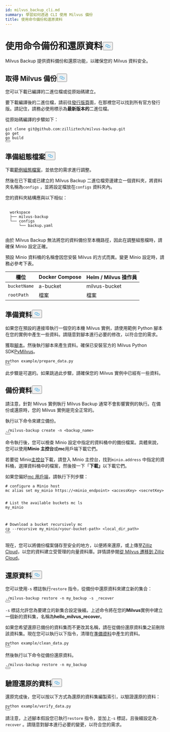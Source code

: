 ```yaml
---
id: milvus_backup_cli.md
summary: 學習如何透過 CLI 使用 Milvus 備份
title: 使用命令備份和還原資料
---
```

<h1 id="Back-up-and-Restore-Data-Using-Commands" class="common-anchor-header">使用命令備份和還原資料<button data-href="#Back-up-and-Restore-Data-Using-Commands" class="anchor-icon" translate="no">
      <svg translate="no"
        aria-hidden="true"
        focusable="false"
        height="20"
        version="1.1"
        viewBox="0 0 16 16"
        width="16"
      >
        <path
          fill="#0092E4"
          fill-rule="evenodd"
          d="M4 9h1v1H4c-1.5 0-3-1.69-3-3.5S2.55 3 4 3h4c1.45 0 3 1.69 3 3.5 0 1.41-.91 2.72-2 3.25V8.59c.58-.45 1-1.27 1-2.09C10 5.22 8.98 4 8 4H4c-.98 0-2 1.22-2 2.5S3 9 4 9zm9-3h-1v1h1c1 0 2 1.22 2 2.5S13.98 12 13 12H9c-.98 0-2-1.22-2-2.5 0-.83.42-1.64 1-2.09V6.25c-1.09.53-2 1.84-2 3.25C6 11.31 7.55 13 9 13h4c1.45 0 3-1.69 3-3.5S14.5 6 13 6z"
        ></path>
      </svg>
    </button></h1><p>Milvus Backup 提供資料備份和還原功能，以確保您的 Milvus 資料安全。</p>
<h2 id="Obtain-Milvus-Backup" class="common-anchor-header">取得 Milvus 備份<button data-href="#Obtain-Milvus-Backup" class="anchor-icon" translate="no">
      <svg translate="no"
        aria-hidden="true"
        focusable="false"
        height="20"
        version="1.1"
        viewBox="0 0 16 16"
        width="16"
      >
        <path
          fill="#0092E4"
          fill-rule="evenodd"
          d="M4 9h1v1H4c-1.5 0-3-1.69-3-3.5S2.55 3 4 3h4c1.45 0 3 1.69 3 3.5 0 1.41-.91 2.72-2 3.25V8.59c.58-.45 1-1.27 1-2.09C10 5.22 8.98 4 8 4H4c-.98 0-2 1.22-2 2.5S3 9 4 9zm9-3h-1v1h1c1 0 2 1.22 2 2.5S13.98 12 13 12H9c-.98 0-2-1.22-2-2.5 0-.83.42-1.64 1-2.09V6.25c-1.09.53-2 1.84-2 3.25C6 11.31 7.55 13 9 13h4c1.45 0 3-1.69 3-3.5S14.5 6 13 6z"
        ></path>
      </svg>
    </button></h2><p>您可以下載已編譯的二進位檔或從原始碼建立。</p>
<p>要下載編譯後的二進位檔，請前往<a href="https://github.com/zilliztech/milvus-backup/releases">發行版頁</a>面，在那裡您可以找到所有官方發行版。請記住，請務必使用標示為<strong>最新版本的</strong>二進位檔。</p>
<p>從原始碼編譯的步驟如下：</p>
<pre><code translate="no" class="language-shell">git <span class="hljs-built_in">clone</span> git@github.com:zilliztech/milvus-backup.git
go get
go build
<button class="copy-code-btn"></button></code></pre>
<h2 id="Prepare-configuration-file" class="common-anchor-header">準備組態檔案<button data-href="#Prepare-configuration-file" class="anchor-icon" translate="no">
      <svg translate="no"
        aria-hidden="true"
        focusable="false"
        height="20"
        version="1.1"
        viewBox="0 0 16 16"
        width="16"
      >
        <path
          fill="#0092E4"
          fill-rule="evenodd"
          d="M4 9h1v1H4c-1.5 0-3-1.69-3-3.5S2.55 3 4 3h4c1.45 0 3 1.69 3 3.5 0 1.41-.91 2.72-2 3.25V8.59c.58-.45 1-1.27 1-2.09C10 5.22 8.98 4 8 4H4c-.98 0-2 1.22-2 2.5S3 9 4 9zm9-3h-1v1h1c1 0 2 1.22 2 2.5S13.98 12 13 12H9c-.98 0-2-1.22-2-2.5 0-.83.42-1.64 1-2.09V6.25c-1.09.53-2 1.84-2 3.25C6 11.31 7.55 13 9 13h4c1.45 0 3-1.69 3-3.5S14.5 6 13 6z"
        ></path>
      </svg>
    </button></h2><p>下載<a href="https://raw.githubusercontent.com/zilliztech/milvus-backup/master/configs/backup.yaml">範例組態檔案</a>，並依您的需求進行調整。</p>
<p>然後在已下載或已建立的 Milvus Backup 二進位檔旁邊建立一個資料夾，將資料夾名稱為<code translate="no">configs</code> ，並將設定檔放在<code translate="no">configs</code> 資料夾內。</p>
<p>您的資料夾結構應與以下相似：</p>
<pre>
  <code translate="no">
  workspace
  ├── milvus-backup
  └── configs
      └── backup.yaml
  </code>
</pre>
<p>由於 Milvus Backup 無法將您的資料備份至本機路徑，因此在調整組態檔時，請確保 Minio 設定正確。</p>
<div class="alert note">
<p>預設 Minio 資料桶的名稱會因您安裝 Milvus 的方式而異。變更 Minio 設定時，請務必參考下表。</p>
<table>
<thead>
<tr><th>欄位</th><th>Docker Compose</th><th>Helm / Milvus 操作員</th></tr>
</thead>
<tbody>
<tr><td><code translate="no">bucketName</code></td><td>a-bucket</td><td>milvus-bucket</td></tr>
<tr><td><code translate="no">rootPath</code></td><td>檔案</td><td>檔案</td></tr>
</tbody>
</table>
</div>
<h2 id="Prepare-data" class="common-anchor-header">準備資料<button data-href="#Prepare-data" class="anchor-icon" translate="no">
      <svg translate="no"
        aria-hidden="true"
        focusable="false"
        height="20"
        version="1.1"
        viewBox="0 0 16 16"
        width="16"
      >
        <path
          fill="#0092E4"
          fill-rule="evenodd"
          d="M4 9h1v1H4c-1.5 0-3-1.69-3-3.5S2.55 3 4 3h4c1.45 0 3 1.69 3 3.5 0 1.41-.91 2.72-2 3.25V8.59c.58-.45 1-1.27 1-2.09C10 5.22 8.98 4 8 4H4c-.98 0-2 1.22-2 2.5S3 9 4 9zm9-3h-1v1h1c1 0 2 1.22 2 2.5S13.98 12 13 12H9c-.98 0-2-1.22-2-2.5 0-.83.42-1.64 1-2.09V6.25c-1.09.53-2 1.84-2 3.25C6 11.31 7.55 13 9 13h4c1.45 0 3-1.69 3-3.5S14.5 6 13 6z"
        ></path>
      </svg>
    </button></h2><p>如果您在預設的連接埠執行一個空的本機 Milvus 實例，請使用範例 Python 腳本在您的實例中產生一些資料。請隨意對腳本進行必要的修改，以符合您的需求。</p>
<p>獲取<a href="https://raw.githubusercontent.com/zilliztech/milvus-backup/main/example/prepare_data.py">腳本</a>。然後執行腳本來產生資料。確保已安裝官方的 Milvus Python SDK<a href="https://pypi.org/project/pymilvus/">PyMilvus</a>。</p>
<pre><code translate="no" class="language-shell">python example/prepare_data.py
<button class="copy-code-btn"></button></code></pre>
<p>此步驟是可選的。如果跳過此步驟，請確保您的 Milvus 實例中已經有一些資料。</p>
<h2 id="Back-up-data" class="common-anchor-header">備份資料<button data-href="#Back-up-data" class="anchor-icon" translate="no">
      <svg translate="no"
        aria-hidden="true"
        focusable="false"
        height="20"
        version="1.1"
        viewBox="0 0 16 16"
        width="16"
      >
        <path
          fill="#0092E4"
          fill-rule="evenodd"
          d="M4 9h1v1H4c-1.5 0-3-1.69-3-3.5S2.55 3 4 3h4c1.45 0 3 1.69 3 3.5 0 1.41-.91 2.72-2 3.25V8.59c.58-.45 1-1.27 1-2.09C10 5.22 8.98 4 8 4H4c-.98 0-2 1.22-2 2.5S3 9 4 9zm9-3h-1v1h1c1 0 2 1.22 2 2.5S13.98 12 13 12H9c-.98 0-2-1.22-2-2.5 0-.83.42-1.64 1-2.09V6.25c-1.09.53-2 1.84-2 3.25C6 11.31 7.55 13 9 13h4c1.45 0 3-1.69 3-3.5S14.5 6 13 6z"
        ></path>
      </svg>
    </button></h2><p>請注意，針對 Milvus 實例執行 Milvus Backup 通常不會影響實例的執行。在備份或還原時，您的 Milvus 實例是完全正常的。</p>
<div class="tab-wrapper"></div>
<p>執行以下命令來建立備份。</p>
<pre><code translate="no" class="language-shell">./milvus-backup create -n &lt;backup_name&gt;
<button class="copy-code-btn"></button></code></pre>
<p>命令執行後，您可以檢查 Minio 設定中指定的資料桶中的備份檔案。具體來說，您可以使用<strong>Minio 主控台</strong>或<strong>mc</strong>用戶端下載它們。</p>
<p>若要從 Minio<a href="https://min.io/docs/minio/kubernetes/upstream/administration/minio-console.html">主控台</a>下載，請登入 Minio 主控台，找到<code translate="no">minio.address</code> 中指定的資料桶，選擇資料桶中的檔案，然後按一下「<strong>下載」</strong>以下載它們。</p>
<p>如果您偏好<a href="https://min.io/docs/minio/linux/reference/minio-mc.html#mc-install">mc 用戶端</a>，請執行下列步驟：</p>
<pre><code translate="no" class="language-shell"><span class="hljs-comment"># configure a Minio host</span>
mc alias <span class="hljs-built_in">set</span> my_minio https://&lt;minio_endpoint&gt; &lt;accessKey&gt; &lt;secretKey&gt;

<span class="hljs-comment"># List the available buckets</span>
mc ls my_minio

<span class="hljs-comment"># Download a bucket recursively</span>
mc cp --recursive my_minio/&lt;your-bucket-path&gt; &lt;local_dir_path&gt;
<button class="copy-code-btn"></button></code></pre>
<p>現在，您可以將備份檔案儲存至安全的地方，以便將來還原，或上傳至<a href="https://cloud.zilliz.com">Zilliz Cloud</a>，以您的資料建立受管理的向量資料庫。詳情請參閱<a href="https://zilliz.com/doc/migrate_from_milvus-2x">從 Milvus 遷移到 Zilliz Cloud</a>。</p>
<h2 id="Restore-data" class="common-anchor-header">還原資料<button data-href="#Restore-data" class="anchor-icon" translate="no">
      <svg translate="no"
        aria-hidden="true"
        focusable="false"
        height="20"
        version="1.1"
        viewBox="0 0 16 16"
        width="16"
      >
        <path
          fill="#0092E4"
          fill-rule="evenodd"
          d="M4 9h1v1H4c-1.5 0-3-1.69-3-3.5S2.55 3 4 3h4c1.45 0 3 1.69 3 3.5 0 1.41-.91 2.72-2 3.25V8.59c.58-.45 1-1.27 1-2.09C10 5.22 8.98 4 8 4H4c-.98 0-2 1.22-2 2.5S3 9 4 9zm9-3h-1v1h1c1 0 2 1.22 2 2.5S13.98 12 13 12H9c-.98 0-2-1.22-2-2.5 0-.83.42-1.64 1-2.09V6.25c-1.09.53-2 1.84-2 3.25C6 11.31 7.55 13 9 13h4c1.45 0 3-1.69 3-3.5S14.5 6 13 6z"
        ></path>
      </svg>
    </button></h2><div class="tab-wrapper"></div>
<p>您可以使用<code translate="no">-s</code> 標誌執行<code translate="no">restore</code> 指令，從備份中還原資料來建立新的集合：</p>
<pre><code translate="no" class="language-shell">./milvus-backup restore -n my_backup -s _recover
<button class="copy-code-btn"></button></code></pre>
<p><code translate="no">-s</code> 標誌允許您為要建立的新集合設定後綴。上述命令將在您的<strong>Milvus</strong>實例中建立一個新的資料集，名稱為<strong>hello_milvus_recover</strong>。</p>
<p>如果您希望還原已備份的資料集而不更改其名稱，請在從備份還原資料集之前刪除該資料集。現在您可以執行以下指令，清理在<a href="#Prepare-data">準備資料</a>中產生的資料。</p>
<pre><code translate="no" class="language-shell">python example/clean_data.py
<button class="copy-code-btn"></button></code></pre>
<p>然後執行以下命令從備份還原資料。</p>
<pre><code translate="no" class="language-shell">./milvus-backup restore -n my_backup
<button class="copy-code-btn"></button></code></pre>
<h2 id="Verify-restored-data" class="common-anchor-header">驗證還原的資料<button data-href="#Verify-restored-data" class="anchor-icon" translate="no">
      <svg translate="no"
        aria-hidden="true"
        focusable="false"
        height="20"
        version="1.1"
        viewBox="0 0 16 16"
        width="16"
      >
        <path
          fill="#0092E4"
          fill-rule="evenodd"
          d="M4 9h1v1H4c-1.5 0-3-1.69-3-3.5S2.55 3 4 3h4c1.45 0 3 1.69 3 3.5 0 1.41-.91 2.72-2 3.25V8.59c.58-.45 1-1.27 1-2.09C10 5.22 8.98 4 8 4H4c-.98 0-2 1.22-2 2.5S3 9 4 9zm9-3h-1v1h1c1 0 2 1.22 2 2.5S13.98 12 13 12H9c-.98 0-2-1.22-2-2.5 0-.83.42-1.64 1-2.09V6.25c-1.09.53-2 1.84-2 3.25C6 11.31 7.55 13 9 13h4c1.45 0 3-1.69 3-3.5S14.5 6 13 6z"
        ></path>
      </svg>
    </button></h2><p>還原完成後，您可以按以下方式為還原的資料集編製索引，以驗證還原的資料：</p>
<pre><code translate="no" class="language-shell">python example/verify_data.py
<button class="copy-code-btn"></button></code></pre>
<p>請注意，上述腳本假設您已執行<code translate="no">restore</code> 指令，並加上<code translate="no">-s</code> 標誌，且後綴設定為<code translate="no">-recover</code> 。請隨意對腳本進行必要的變更，以符合您的需求。</p>
